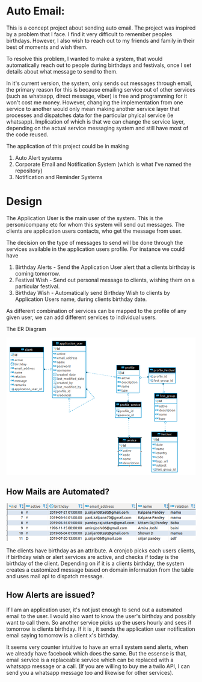 # Auto Email:

This is a concept project about sending auto email. The project was inspired by a problem that I face. 
I find it very difficult to remember peoples birthdays. However, I also wish to reach out to my friends and family in their
best of moments and wish them. 

To resolve this problem, I wanted to make a system, that would automatically reach out to people during birthdays and festivals,
once I set details about what message to send to them. 

In it's current version, the system, only sends out messages through email, the primary reason for this is because emailing service 
out of other services (such as whatsapp, direct message, viber) is free and programming for it won't cost me money. However, changing 
the implementation from one service to another would only mean making another service layer that processes and dispatches data for 
the particular phyical service (ie whatsapp). Implication of which is that we can change the service layer, depending on the actual service 
messaging system and still have most of the code reused.


The application of this project could be in making
1. Auto Alert systems 
1. Corporate Email and Notification System (which is what I've named the repository)
1. Notification and Reminder Systems


# Design

The Application User is the main user of the system. This is the person/company etc for whom this system will send out messages. The clients are application users contacts, who get the message from user.

The decision on the type of messages to send will be done through the services available in the application users profile. For instance we could have  

1. Birthday Alerts - Send the Application User alert that a clients birthday is coming tomorrow. 
1. Festival Wish - Send out personal message to clients, wishing them on a particular festival.
1. Birthday Wish - Automatically send Birthday Wish to clients by Application Users name, during clients birthday date.

As different combination of services can be mapped to the profile of any given user, we can add different services to individual users.   



The ER Diagram 

![](./autoemail.png)


## How Mails are Automated? 

![](./client-table.png)

The clients have birthday as an attribute. A cronjob picks each users clients, if birthday wish or alert services are active, and checks if today is the birthday of the client.
Depending on if it is a clients birthday, the system creates a customized message based on domain information 
from the table and uses mail api to dispatch message.

## How Alerts are issued? 
If I am an application user, it's not just enough to send out a automated email to the user. I would also want to know the user's birthday and possibly want to call them. So another service picks up the users hourly and sees if tomorrow is clients birthday. If it is , it sends the application user notification email saying tomorrow is a client x's birthday. 


It seems very counter intuitive to have an email system send alerts, when we already have facebook which does the same. But the essense is that, email service is a replaceable service which can be replaced with a whatsapp message or a call. (If you are willing to buy me a twilo API, I can send you a whatsapp message too and likewise for other services). 

 



